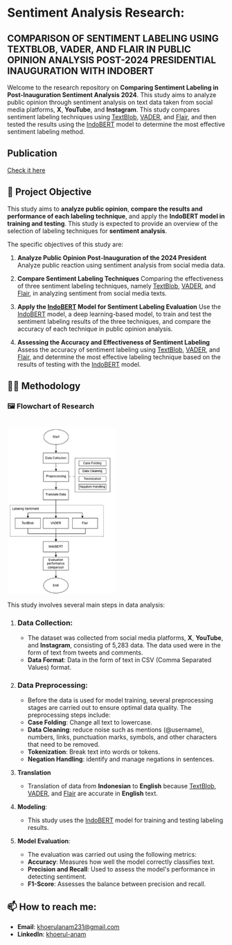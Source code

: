 # Sentiment Analysis Research: 
## COMPARISON OF SENTIMENT LABELING USING TEXTBLOB, VADER, AND FLAIR IN PUBLIC OPINION ANALYSIS POST-2024 PRESIDENTIAL INAUGURATION WITH INDOBERT

Welcome to the research repository on **Comparing Sentiment Labeling in Post-Inauguration Sentiment Analysis 2024**. This study aims to analyze public opinion through sentiment analysis on text data taken from social media platforms, **X**, **YouTube**, and **Instagram**. This study compares sentiment labeling techniques using [TextBlob](https://textblob.readthedocs.io/en/dev/), [VADER](https://pypi.org/project/vaderSentiment/), and [Flair](https://github.com/flairNLP/flair), and then tested the results using the [IndoBERT](https://indolem.github.io/IndoBERT/) model to determine the most effective sentiment labeling method.

## Publication
[Check it here](https://jutif.if.unsoed.ac.id/index.php/jurnal/article/view/4015)

## 🎯 Project Objective

This study aims to **analyze public opinion**, **compare the results and performance of each labeling technique**, and apply the **IndoBERT model in training and testing**. This study is expected to provide an overview of the selection of labeling techniques for **sentiment analysis**.

The specific objectives of this study are:
1. **Analyze Public Opinion Post-Inauguration of the 2024 President** 
Analyze public reaction using sentiment analysis from social media data.

2. **Compare Sentiment Labeling Techniques** 
Comparing the effectiveness of three sentiment labeling techniques, namely [TextBlob](https://textblob.readthedocs.io/en/dev/), [VADER](https://pypi.org/project/vaderSentiment/), and [Flair](https://github.com/flairNLP/flair), in analyzing sentiment from social media texts.

3. **Apply the [IndoBERT](https://indolem.github.io/IndoBERT/) Model for Sentiment Labeling Evaluation** 
Use the [IndoBERT](https://indolem.github.io/IndoBERT/) model, a deep learning-based model, to train and test the sentiment labeling results of the three techniques, and compare the accuracy of each technique in public opinion analysis.

4. **Assessing the Accuracy and Effectiveness of Sentiment Labeling** 
Assess the accuracy of sentiment labeling using [TextBlob](https://textblob.readthedocs.io/en/dev/), [VADER](https://pypi.org/project/vaderSentiment/), and [Flair](https://github.com/flairNLP/flair), and determine the most effective labeling technique based on the results of testing with the [IndoBERT](https://indolem.github.io/IndoBERT/) model.

   
## 🧑‍💻 Methodology

### 🖼️ Flowchart of Research
<br>

  <img src="img/flowchart.jpg" width="250"/>

<br>

This study involves several main steps in data analysis:

1. ### **Data Collection**: 
    - The dataset was collected from social media platforms, **X**, **YouTube**, and **Instagram**, consisting of 5,283 data. The data used were in the form of text from tweets and comments.
     - **Data Format**: Data in the form of text in CSV (Comma Separated Values) format.

2. ### **Data Preprocessing**: 
    - Before the data is used for model training, several preprocessing stages are carried out to ensure optimal data quality.
The preprocessing steps include:
    - **Case Folding**: Change all text to lowercase.
    - **Data Cleaning**: reduce noise such as mentions (@username), numbers, links, punctuation marks, symbols, and other characters that need to be removed.
    - **Tokenization**: Break text into words or tokens.
    - **Negation Handling**: identify and manage negations in sentences.


3. **Translation**
    - Translation of data from **Indonesian** to **English** because [TextBlob](https://textblob.readthedocs.io/en/dev/), [VADER](https://pypi.org/project/vaderSentiment/), and [Flair](https://github.com/flairNLP/flair) are accurate in **English** text.

4. **Modeling**:
    - This study uses the [IndoBERT](https://indolem.github.io/IndoBERT/) model for training and testing labeling results.

5. **Model Evaluation**:
    - The evaluation was carried out using the following metrics:
    - **Accuracy**: Measures how well the model correctly classifies text.
    - **Precision and Recall**: Used to assess the model's performance in detecting sentiment.
    - **F1-Score**: Assesses the balance between precision and recall.

## 📫 **How to reach me**:
- **Email**: khoerulanam231@gmail.com
- **LinkedIn**: [khoerul-anam](https://www.linkedin.com/in/khoerul-anam-a7b627221/)
